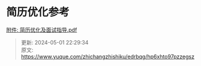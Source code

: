 # 简历优化参考

[附件: 简历优化及面试指导.pdf](./attachments/M37CYMKJ2756roUN/简历优化及面试指导.pdf)



> 更新: 2024-05-01 22:29:34  
> 原文: <https://www.yuque.com/zhichangzhishiku/edrbqg/hp6xhto97pzzegsz>